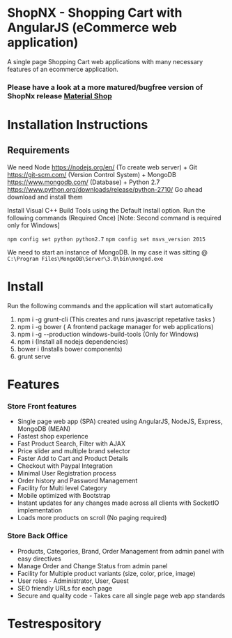 # ShopNX - Shopping Cart with AngularJS (eCommerce web application)
A single page Shopping Cart web applications with many necessary features of an ecommerce application.

### Please have a look at a more matured/bugfree version of ShopNx release <a href="http://preview.codecanyon.net/item/material-shop-material-designed-shopping-cart-using-angularjs/full_screen_preview/17904231">Material Shop</a> 

# Installation Instructions
## Requirements

We need Node https://nodejs.org/en/ (To create web server) + Git https://git-scm.com/ (Version Control System) + MongoDB https://www.mongodb.com/ (Database) + Python 2.7 https://www.python.org/downloads/release/python-2710/ 
Go ahead download and install them

Install Visual C++ Build Tools using the Default Install option. 
Run the following commands (Required Once) [Note: Second command is required only for Windows]

`npm config set python python2.7`
`npm config set msvs_version 2015`

We need to start an instance of MongoDB. In my case it was sitting @
`C:\Program Files\MongoDB\Server\3.0\bin\mongod.exe`


# Install
Run the following commands and the application will start automatically

1.    npm i -g grunt-cli (This creates and runs javascript repetative tasks )
2.    npm i -g bower ( A frontend package manager for web applications)
3.    npm i -g --production windows-build-tools (Only for Windows)
4.    npm i (Install all nodejs dependencies)
5.    bower i (Installs bower components)
6.    grunt serve

# Features
### Store Front features
*  Single page web app (SPA) created using AngularJS, NodeJS, Express, MongoDB (MEAN)
*  Fastest shop experience
*  Fast Product Search, Filter with AJAX
*  Price slider and multiple brand selector
*  Faster Add to Cart and Product Details
*  Checkout with Paypal Integration
*  Minimal User Registration process
*  Order history and Password Management
*  Facility for Multi level Category
*  Mobile optimized with Bootstrap
*  Instant updates for any changes made across all clients with SocketIO implementation
*  Loads more products on scroll (No paging required)

### Store Back Office
*  Products, Categories, Brand, Order Management from admin panel with easy directives
*  Manage Order and Change Status from admin panel
*  Facility for Multiple product variants (size, color, price, image)
*  User roles - Administrator, User, Guest
*  SEO friendly URLs for each page
*  Secure and quality code - Takes care all single page web app standards
# Testrespository
